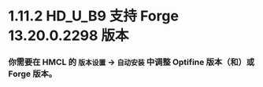 # 1.11.2 HD_U_B9 支持 Forge 13.20.0.2298 版本

### 你需要在 HMCL 的 `版本设置` -> `自动安装` 中调整 Optifine 版本（和）或 Forge 版本。
